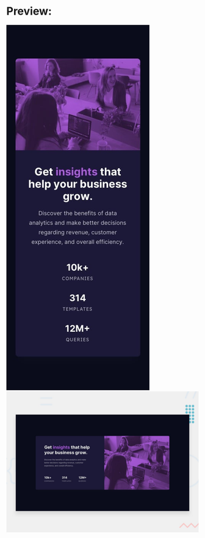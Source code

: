 <h1>Preview: </h1>
<img src="./assets/mobile-design.jpg" alt="mobile preview" />
<img src="./assets/desktop-preview.jpg" alt="desktop preview" />